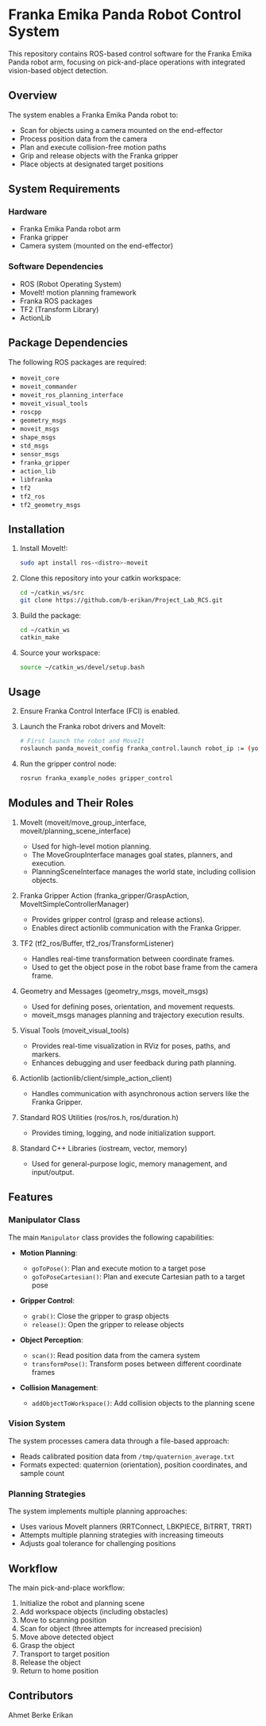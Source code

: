 # Franka Emika Panda Robot Control System

This repository contains ROS-based control software for the Franka Emika Panda robot arm, focusing on pick-and-place operations with integrated vision-based object detection.

## Overview

The system enables a Franka Emika Panda robot to:
- Scan for objects using a camera mounted on the end-effector
- Process position data from the camera
- Plan and execute collision-free motion paths
- Grip and release objects with the Franka gripper
- Place objects at designated target positions

## System Requirements

### Hardware
- Franka Emika Panda robot arm
- Franka gripper
- Camera system (mounted on the end-effector)

### Software Dependencies
- ROS (Robot Operating System)
- MoveIt! motion planning framework
- Franka ROS packages
- TF2 (Transform Library)
- ActionLib

## Package Dependencies

The following ROS packages are required:
- `moveit_core`
- `moveit_commander`
- `moveit_ros_planning_interface`
- `moveit_visual_tools`
- `roscpp`
- `geometry_msgs`
- `moveit_msgs`
- `shape_msgs`
- `std_msgs`
- `sensor_msgs`
- `franka_gripper`
- `action_lib`
- `libfranka`
- `tf2`
- `tf2_ros`
- `tf2_geometry_msgs`

## Installation

1. Install MoveIt!:
   ```bash
   sudo apt install ros-<distro>-moveit
   ```
2. Clone this repository into your catkin workspace:
   ```bash
   cd ~/catkin_ws/src
   git clone https://github.com/b-erikan/Project_Lab_RCS.git
   ```

3. Build the package:
   ```bash
   cd ~/catkin_ws
   catkin_make
   ```

4. Source your workspace:
   ```bash
   source ~/catkin_ws/devel/setup.bash
   ```

## Usage

2. Ensure Franka Control Interface (FCI) is enabled.

2. Launch the Franka robot drivers and MoveIt:
   ```bash
   # First launch the robot and MoveIt 
   roslaunch panda_moveit_config franka_control.launch robot_ip := (your robot ip) load_gripper := True
   ```

3. Run the gripper control node:
   ```bash
   rosrun franka_example_nodes gripper_control
   ```


Modules and Their Roles
------------------------

1. MoveIt (moveit/move_group_interface, moveit/planning_scene_interface)
   - Used for high-level motion planning.
   - The MoveGroupInterface manages goal states, planners, and execution.
   - PlanningSceneInterface manages the world state, including collision objects.

2. Franka Gripper Action (franka_gripper/GraspAction, MoveItSimpleControllerManager)
   - Provides gripper control (grasp and release actions).
   - Enables direct actionlib communication with the Franka Gripper.

3. TF2 (tf2_ros/Buffer, tf2_ros/TransformListener)
   - Handles real-time transformation between coordinate frames.
   - Used to get the object pose in the robot base frame from the camera frame.

4. Geometry and Messages (geometry_msgs, moveit_msgs)
   - Used for defining poses, orientation, and movement requests.
   - moveit_msgs manages planning and trajectory execution results.

5. Visual Tools (moveit_visual_tools)
   - Provides real-time visualization in RViz for poses, paths, and markers.
   - Enhances debugging and user feedback during path planning.

6. Actionlib (actionlib/client/simple_action_client)
   - Handles communication with asynchronous action servers like the Franka Gripper.

7. Standard ROS Utilities (ros/ros.h, ros/duration.h)
   - Provides timing, logging, and node initialization support.

8. Standard C++ Libraries (iostream, vector, memory)
   - Used for general-purpose logic, memory management, and input/output.


## Features

### Manipulator Class

The main `Manipulator` class provides the following capabilities:

- **Motion Planning**:
  - `goToPose()`: Plan and execute motion to a target pose
  - `goToPoseCartesian()`: Plan and execute Cartesian path to a target pose
  
- **Gripper Control**:
  - `grab()`: Close the gripper to grasp objects
  - `release()`: Open the gripper to release objects
  
- **Object Perception**:
  - `scan()`: Read position data from the camera system
  - `transformPose()`: Transform poses between different coordinate frames
  
- **Collision Management**:
  - `addObjectToWorkspace()`: Add collision objects to the planning scene

### Vision System

The system processes camera data through a file-based approach:
- Reads calibrated position data from `/tmp/quaternion_average.txt`
- Formats expected: quaternion (orientation), position coordinates, and sample count

### Planning Strategies

The system implements multiple planning approaches:
- Uses various MoveIt planners (RRTConnect, LBKPIECE, BiTRRT, TRRT)
- Attempts multiple planning strategies with increasing timeouts
- Adjusts goal tolerance for challenging positions

## Workflow

The main pick-and-place workflow:

1. Initialize the robot and planning scene
2. Add workspace objects (including obstacles)
3. Move to scanning position
4. Scan for object (three attempts for increased precision)
5. Move above detected object
6. Grasp the object
7. Transport to target position
8. Release the object
9. Return to home position



## Contributors

Ahmet Berke Erikan
